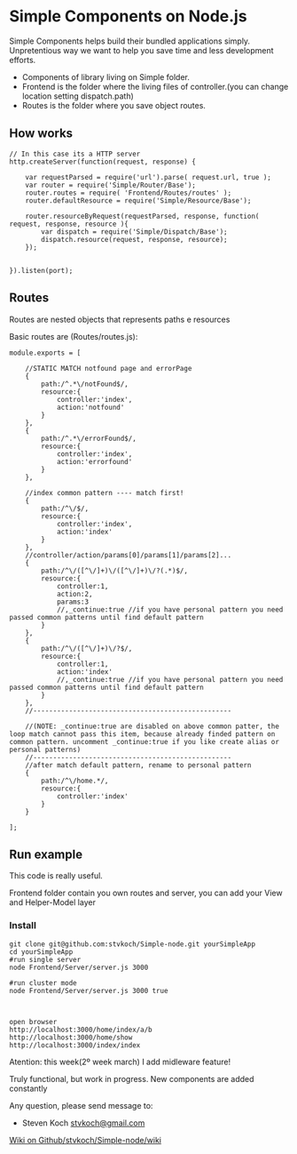 # Simple Components on Node.js




Simple Components helps build their bundled applications simply. Unpretentious way we want to help you save time and less development efforts.

 - Components of library living on Simple folder.
 - Frontend is the folder where the living files of controller.(you can change location setting dispatch.path)
 - Routes is the folder where you save object routes.

## How works

	// In this case its a HTTP server
	http.createServer(function(request, response) {

		var requestParsed = require('url').parse( request.url, true );
		var router = require('Simple/Router/Base');
		router.routes = require( 'Frontend/Routes/routes' );
		router.defaultResource = require('Simple/Resource/Base');

		router.resourceByRequest(requestParsed, response, function( request, response, resource ){
			var dispatch = require('Simple/Dispatch/Base');
			dispatch.resource(request, response, resource);
		});


	}).listen(port);

## Routes

Routes are nested objects that represents paths e resources

Basic routes are (Routes/routes.js):


	module.exports = [

		//STATIC MATCH notfound page and errorPage
		{
			path:/^.*\/notFound$/,
			resource:{
				controller:'index',
				action:'notfound'
			}
		},
		{
			path:/^.*\/errorFound$/,
			resource:{
				controller:'index',
				action:'errorfound'
			}
		},

		//index common pattern ---- match first!
		{
			path:/^\/$/,
			resource:{
				controller:'index',
				action:'index'
			}
		},
		//controller/action/params[0]/params[1]/params[2]...
		{
			path:/^\/([^\/]+)\/([^\/]+)\/?(.*)$/,
			resource:{
				controller:1,
				action:2,
				params:3
				//,_continue:true //if you have personal pattern you need passed common patterns until find default pattern
			}
		},
		{
			path:/^\/([^\/]+)\/?$/,
			resource:{
				controller:1,
				action:'index'
				//,_continue:true //if you have personal pattern you need passed common patterns until find default pattern
			}
		},
		//--------------------------------------------------

		//(NOTE: _continue:true are disabled on above common patter, the loop match cannot pass this item, because already finded pattern on common pattern. uncomment _continue:true if you like create alias or personal patterns)
		//--------------------------------------------------
		//after match default pattern, rename to personal pattern
		{
			path:/^\/home.*/,
			resource:{
				controller:'index'
			}
		}

	];





## Run example

This code is really useful.

 Frontend folder contain you own routes and server, you can add your View and Helper-Model layer

 
 ### Install

 	git clone git@github.com:stvkoch/Simple-node.git yourSimpleApp
 	cd yourSimpleApp
 	#run single server
 	node Frontend/Server/server.js 3000

 	#run cluster mode
 	node Frontend/Server/server.js 3000 true



 	open browser
 	http://localhost:3000/home/index/a/b
 	http://localhost:3000/home/show
 	http://localhost:3000/index/index






Atention: this week(2º week march) I add midleware feature!


Truly functional, but work in progress. New components are added constantly

Any question, please send message to:
- Steven Koch <stvkoch@gmail.com>


[Wiki on Github/stvkoch/Simple-node/wiki](https://github.com/stvkoch/Simple-node/wiki)
